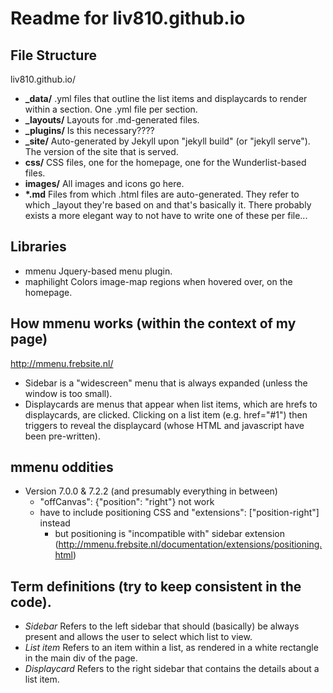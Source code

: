 # Readme for liv810.github.io

## File Structure
liv810.github.io/
 - **_data/**           .yml files that outline the list items and displaycards to render within a section.
                        One .yml file per section.
 - **_layouts/**        Layouts for .md-generated files.
 - **_plugins/**        Is this necessary????
 - **_site/**           Auto-generated by Jekyll upon "jekyll build" (or "jekyll serve"). The version of the site that is served.
 - **css/**             CSS files, one for the homepage, one for the Wunderlist-based files.
 - **images/**          All images and icons go here.
 - **&ast;.md**         Files from which .html files are auto-generated. They refer to which _layout they're based on and that's basically it.
                        There probably exists a more elegant way to not have to write one of these per file...

## Libraries
- mmenu             Jquery-based menu plugin.
- maphilight        Colors image-map regions when hovered over, on the homepage.


## How mmenu works (within the context of my page)
http://mmenu.frebsite.nl/
- Sidebar is a "widescreen" menu that is always expanded (unless the window is too small).
- Displaycards are menus that appear when list items, which are hrefs to displaycards, are clicked.
  Clicking on a list item (e.g. href="#1") then triggers to reveal the displaycard (whose HTML and javascript have been pre-written).

## mmenu oddities
- Version 7.0.0 & 7.2.2 (and presumably everything in between)
	- "offCanvas": {"position": "right"} not work
	- have to include positioning CSS and "extensions": ["position-right"] instead
		- but positioning is "incompatible with" sidebar extension (http://mmenu.frebsite.nl/documentation/extensions/positioning.html)

## Term definitions (try to keep consistent in the code).
- *Sidebar*
  Refers to the left sidebar that should (basically) be always present and allows the user to select which list to view.
- *List item*
  Refers to an item within a list, as rendered in a white rectangle in the main div of the page.
- *Displaycard*
  Refers to the right sidebar that contains the details about a list item.
